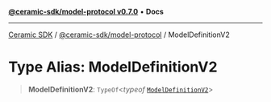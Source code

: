 [**@ceramic-sdk/model-protocol v0.7.0**](../README.md) • **Docs**

***

[Ceramic SDK](../../../README.md) / [@ceramic-sdk/model-protocol](../README.md) / ModelDefinitionV2

# Type Alias: ModelDefinitionV2

> **ModelDefinitionV2**: `TypeOf`\<*typeof* [`ModelDefinitionV2`](../variables/ModelDefinitionV2.md)\>
